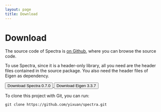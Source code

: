 ```yaml
---
layout: page
title: Download
---
```


# Download

The source code of Spectra is [on Github](https://github.com/yixuan/spectra),
where you can browse the source code.

To use Spectra, since it is a header-only library, all you need are the
header files contained in the source package. You also need the header files
of Eigen as dependency.

<a href="https://github.com/yixuan/spectra/archive/v0.7.0.tar.gz">
<button type="button" class="btn btn-success btn-sm">
<span class="glyphicon glyphicon-download"></span> Download Spectra 0.7.0
</button>
</a>

<a href="https://bitbucket.org/eigen/eigen/get/3.3.7.tar.gz">
<button type="button" class="btn btn-success btn-sm">
<span class="glyphicon glyphicon-download"></span> Download Eigen 3.3.7
</button>
</a>

To clone this project with Git, you can run:

~~~
git clone https://github.com/yixuan/spectra.git
~~~
